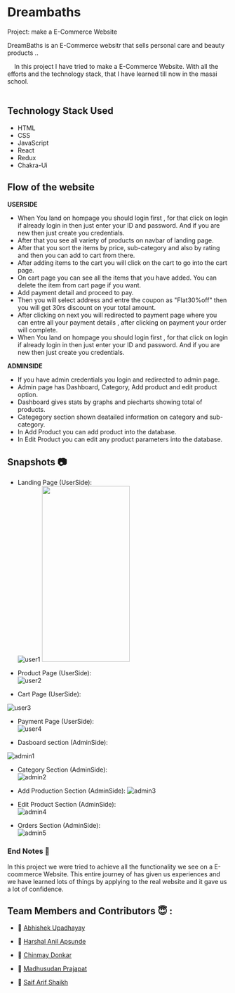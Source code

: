 # Dreambaths

Project: make a E-Commerce Website

DreamBaths is an E-Commerce websitr that sells personal care and beauty products ..

&nbsp;&nbsp;&nbsp;&#160;In this project I have tried to make a E-Commerce Website. With all the efforts and the technology stack, that I have learned till now in the masai school.<br><br>

## Technology Stack Used

- HTML
- CSS
- JavaScript
- React
- Redux
- Chakra-Ui

## Flow of the website

<b>USERSIDE</b>

- When You land on hompage you should login first , for that click on login if already login in then just enter your ID and password. And if you are new then just create you credentials.
- After that you see all variety of products on navbar of landing page.
- After that you sort the items by price, sub-category and also by rating and then you can add to cart from there.
- After adding items to the cart you will click on the cart to go into the cart page.
- On cart page you can see all the items that you have added. You can delete the item from cart page if you want.
- Add payment detail and proceed to pay.
- Then you will select address and entre the coupon as "Flat30%off" then you will get 30rs discount on your total amount.
- After clicking on next you will redirected to payment page where you can entre all your payment details , after clicking on payment your order will complete.
- When You land on hompage you should login first , for that click on login if already login in then just enter your ID and password. And if you are new then just create you credentials.

<b>ADMINSIDE</b>

- If you have admin credentials you login and redirected to admin page.
- Admin page has Dashboard, Category, Add product and edit product option.
- Dashboard gives stats by graphs and piecharts showing total of products.
- Categegory section shown deatailed information on category and sub-category.
- In Add Product you can add product into the database.
- In Edit Product you can edit any product parameters into the database.

## Snapshots 📷

- Landing Page (UserSide):<br/>
  ![user1](https://user-images.githubusercontent.com/105644684/202831484-08ebb230-11a6-4265-b504-09e2a0e93f22.JPG)
  <img src="https://user-images.githubusercontent.com/105644684/202831484-08ebb230-11a6-4265-b504-09e2a0e93f22.JPG" width="200" height="400" />

- Product Page (UserSide):<br/>
  ![user2](https://user-images.githubusercontent.com/105644684/202831467-fe6e0554-02e2-42b1-affe-3c0814dfe733.JPG)

- Cart Page (UserSide):<br/>

![user3](https://user-images.githubusercontent.com/105644684/202831469-85e878e3-1b9a-4b6a-a0b4-bcd2eaad9470.JPG)

- Payment Page (UserSide):<br/>
  ![user4](https://user-images.githubusercontent.com/105644684/202831471-f3e256e4-fff0-4acf-8faf-7ab5045c25b5.JPG)

- Dasboard section (AdminSide):<br/>

![admin1](https://user-images.githubusercontent.com/105644684/202831472-65eb3730-0696-4f10-9721-f8c91ef0d449.JPG)

- Category Section (AdminSide):<br/>
  ![admin2](https://user-images.githubusercontent.com/105644684/202831473-73ad6639-8848-42c5-8eff-a3d494200c75.JPG)

- Add Production Section (AdminSide):
  ![admin3](https://user-images.githubusercontent.com/105644684/202831474-10b6dd09-6fbf-407f-92fe-8dbbf65ba7aa.JPG)

- Edit Product Section (AdminSide):<br/>
  ![admin4](https://user-images.githubusercontent.com/105644684/202831476-a3b00510-314e-42a1-a267-040561ca7654.JPG)

- Orders Section (AdminSide):<br/>
  ![admin5](https://user-images.githubusercontent.com/105644684/202831480-054525e8-e7a5-4c14-a424-bbc2357a6cc9.JPG)

### End Notes 📑

In this project we were tried to achieve all the functionality we see on a E-coommerce Website. This entire journey of has given us experiences and we have learned lots of things by applying to the real website and it gave us a lot of confidence.

## Team Members and Contributors 😇 :

- 👤 [Abhishek Upadhayay](https://github.com/arupadhyay25)

- 👤 [Harshal Anil Apsunde](https://github.com/HARSHAL-AP)
- 👤 [Chinmay Donkar](https://github.com/chinmaydonkar)
- 👤 [Madhusudan Prajapat](https://github.com/Madhusudan0906)

- 👤 [Saif Arif Shaikh](https://github.com/Saif-sk5417)
